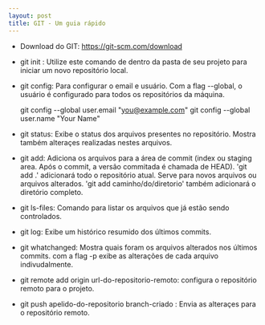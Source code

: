 ```yaml
---
layout: post
title: GIT - Um guia rápido
---
```



- Download do GIT: https://git-scm.com/download
- git init : Utilize este comando de dentro da pasta de seu projeto para iniciar um novo repositório local.

- git config: Para configurar o email e usuário. Com a flag --global, o usuário é configurado para todos os repositórios da máquina.

  git config --global user.email "you@example.com"
  git config --global user.name "Your Name"

- git status: Exibe o status dos arquivos presentes no repositório. Mostra também alteraçes realizadas nestes arquivos.

- git add: Adiciona os arquivos para a área de commit (index ou staging area. Após o commit, a versão commitada é chamada de HEAD). 'git add .' adicionará todo o repositório atual. Serve para novos arquivos ou arquivos alterados. 'git add caminho/do/diretorio' também adicionará o diretório completo.
 
- git ls-files: Comando para listar os arquivos que já estão sendo controlados.

- git log: Exibe um histórico resumido dos últimos commits.

- git whatchanged: Mostra quais foram os arquivos alterados nos últimos commits. com a flag -p exibe as alterações de cada arquivo indivudalmente.

- git remote add origin url-do-repositorio-remoto: configura o repositório remoto para o projeto.

- git push apelido-do-repositorio branch-criado : Envia as alteraçes para o repositório remoto. 
